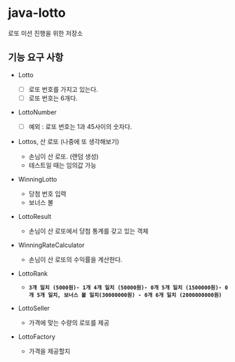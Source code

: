 # java-lotto
로또 미션 진행을 위한 저장소

## 기능 요구 사항
- Lotto
    -[ ] 로또 번호를 가지고 있는다.
    -[ ] 로또 번호는 6개다.
- LottoNumber
    -[ ] 예외 : 로또 번호는 1과 45사이의 숫자다.
- Lottos, 산 로또 (나중에 또 생각해보기)
    - 손님이 산 로또. (랜덤 생성)
    - 테스트일 때는 임의값 가능
- WinningLotto
    - 당첨 번호 입력
    - 보너스 볼
- LottoResult
    - 손님이 산 로또에서 당첨 통계를 갖고 있는 객체
- WinningRateCalculator
    - 손님이 산 로또의 수익률을 계산한다.
- LottoRank
    - **`3개 일치 (5000원)- 1개
      4개 일치 (50000원)- 0개
      5개 일치 (1500000원)- 0개
      5개 일치, 보너스 볼 일치(30000000원) - 0개
      6개 일치 (2000000000원)`**
- LottoSeller
    - 가격에 맞는 수량의 로또를 제공
    
- LottoFactory
    - 가격을 제공할지